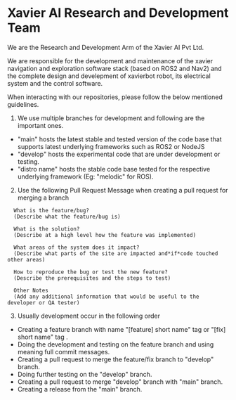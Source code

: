 # Xavier AI Research and Development Team

We are the Research and Development Arm of the Xavier AI Pvt Ltd.

We are responsible for the development and maintenance of the xavier navigation and exploration software stack (based on ROS2 and Nav2) and the complete design and develepment of xavierbot robot, its electrical system and the control software.

When interacting with our repositories, please follow the below mentioned guidelines.

1. We use multiple branches for development and following are the important ones.

  - "main" hosts the latest stable and tested version of the code base that supports latest underlying frameworks such as ROS2 or NodeJS
  - "develop" hosts the experimental code that are under development or testing.
  - "distro name" hosts the stable code base tested for the respective underlying framework (Eg: "melodic" for ROS).
  
2. Use the following Pull Request Message when creating a pull request for merging a branch
  
  ```
    What is the feature/bug?
    (Describe what the feature/bug is)

    What is the solution?
    (Describe at a high level how the feature was implemented)

    What areas of the system does it impact?
    (Describe what parts of the site are impacted and*if*code touched other areas)

    How to reproduce the bug or test the new feature?
    (Describe the prerequisites and the steps to test)

    Other Notes
    (Add any additional information that would be useful to the developer or QA tester)
  ```
  
3. Usually development occur in the following order

  - Creating a feature branch with name "[feature] short name" tag or "[fix] short name" tag .
  - Doing the development and testing on the feature branch and using meaning full commit messages.
  - Creating a pull request to merge the feature/fix branch to "develop" branch.
  - Doing further testing on the "develop" branch.
  - Creating a pull request to merge "develop" branch with "main" branch.
  - Creating a release from the "main" branch.
